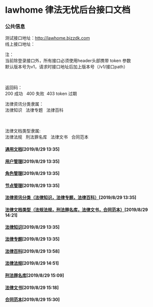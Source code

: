 # lawhome 律法无忧后台接口文档

### 公共信息
<p>测试接口地址：<a href="http://lawhome.bjzzdk.com/">http://lawhome.bjzzdk.com</a><br>
线上接口地址：</p>
<p>注：<br>
当前除登录接口外，所有接口必须使用header头部携带&nbsp;token&nbsp;参数<br>
默认版本号为v1，请求时接口地址后加上版本号（/v1/接口path）</p>
<p><br data-tomark-pass=""><br>
返回码：<br>
200 成功&nbsp; &nbsp;400 失败&nbsp; 403 token 过期</p>
<p>法律资讯分类隶属：<br>
法律知识&nbsp; &nbsp;法律专题&nbsp; &nbsp;法律百科</p>
<p><br data-tomark-pass=""><br>
法律文档类型隶属:<br>
法律法规&nbsp; &nbsp;刑法罪名库&nbsp; &nbsp;法律文书&nbsp; &nbsp;合同范本</p>

#### [通用文档](https://github.com/devilkun/lawhome/blob/master/docs/common.md)[2019/8/29 13:35]

#### [用户管理](https://github.com/devilkun/lawhome/blob/master/docs/user.md)[2019/8/29 13:35]

#### [角色管理](https://github.com/devilkun/lawhome/blob/master/docs/role.md)[2019/8/29 13:35]

#### [节点管理](https://github.com/devilkun/lawhome/blob/master/docs/node.md)[2019/8/29 13:35]

#### [法律资讯分类（法律知识，法律专题，法律百科）](https://github.com/devilkun/lawhome/blob/master/docs/category.md)[2019/8/29 13:35]

#### [法律文档类型（法规法规，刑法罪名库，法律文书，合同范本）](https://github.com/devilkun/lawhome/blob/master/docs/type.md)[2019/8/29 14:21]

#### [法律知识](https://github.com/devilkun/lawhome/blob/master/docs/knowledge.md)[2019/8/29 13:35]

#### [法律专题](https://github.com/devilkun/lawhome/blob/master/docs/subject.md)[2019/8/29 13:35]

#### [法律百科](https://github.com/devilkun/lawhome/blob/master/docs/encyclopedia.md)[2019/8/29 13:58]

#### [法律法规](https://github.com/devilkun/lawhome/blob/master/docs/regulation.md)[2019/8/29 14:51]

#### [刑法罪名库](https://github.com/devilkun/lawhome/blob/master/docs/crime.md)[2019/8/29 15:09]

#### [法律文书](https://github.com/devilkun/lawhome/blob/master/docs/instrument.md)[2019/8/29 15:18]

#### [合同范本](https://github.com/devilkun/lawhome/blob/master/docs/contract.md)[2019/8/29 15:30]
